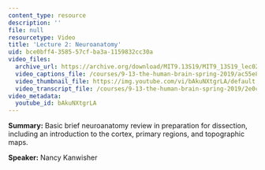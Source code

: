 ```yaml
---
content_type: resource
description: ''
file: null
resourcetype: Video
title: 'Lecture 2: Neuroanatomy'
uid: bce0bff4-3585-57cf-ba3a-1159832cc30a
video_files:
  archive_url: https://archive.org/download/MIT9.13S19/MIT9_13S19_lec02_300k.mp4
  video_captions_file: /courses/9-13-the-human-brain-spring-2019/ac55e8e17c025fbe9f0ecfab51ec3645_bAkuNXtgrLA.vtt
  video_thumbnail_file: https://img.youtube.com/vi/bAkuNXtgrLA/default.jpg
  video_transcript_file: /courses/9-13-the-human-brain-spring-2019/2e0ce075c0db01906a42a477ea5c85a9_bAkuNXtgrLA.pdf
video_metadata:
  youtube_id: bAkuNXtgrLA
---
```


**Summary:** Basic brief neuroanatomy review in preparation for dissection, including an introduction to the cortex, primary regions, and topographic maps.

**Speaker:** Nancy Kanwisher